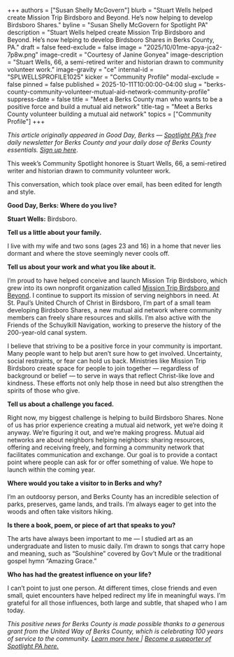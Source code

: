+++
authors = ["Susan Shelly McGovern"]
blurb = "Stuart Wells helped create Mission Trip Birdsboro and Beyond. He’s now helping to develop Birdsboro Shares."
byline = "Susan Shelly McGovern for Spotlight PA"
description = "Stuart Wells helped create Mission Trip Birdsboro and Beyond. He’s now helping to develop Birdsboro Shares in Berks County, PA."
draft = false
feed-exclude = false
image = "2025/10/01me-apya-jca2-7p8w.png"
image-credit = "Courtesy of Janine Gonyea"
image-description = "Stuart Wells, 66, a semi-retired writer and historian drawn to community volunteer work."
image-gravity = "ce"
internal-id = "SPLWELLSPROFILE1025"
kicker = "Community Profile"
modal-exclude = false
pinned = false
published = 2025-10-11T10:00:00-04:00
slug = "berks-county-community-volunteer-mutual-aid-network-community-profile"
suppress-date = false
title = "Meet a Berks County man who wants to be a positive force and build a mutual aid network"
title-tag = "Meet a Berks County volunteer building a mutual aid network"
topics = ["Community Profile"]
+++

<em>This article originally appeared in Good Day, Berks — </em><a href="https://www.spotlightpa.org/"><em>Spotlight PA’s</em></a><em> free daily newsletter for Berks County and your daily dose of Berks County essentials. </em><a href="https://www.spotlightpa.org/newsletters/gooddayberks/"><em>Sign up here</em></a>.

This week’s Community Spotlight honoree is Stuart Wells, 66, a semi-retired writer and historian drawn to community volunteer work.

This conversation, which took place over email, has been edited for length and style.

<strong>Good Day, Berks: Where do you live?</strong>

<strong>Stuart Wells:</strong> Birdsboro.

<strong>Tell us a little about your family.</strong>

I live with my wife and two sons (ages 23 and 16) in a home that never lies dormant and where the stove seemingly never cools off.

<strong>Tell us about your work and what you like about it.</strong>

I’m proud to have helped conceive and launch Mission Trip Birdsboro, which grew into its own nonprofit organization called <a href="https://www.missiontripbirdsboro.org/">Mission Trip Birdsboro and Beyond</a>. I continue to support its mission of serving neighbors in need. At St. Paul’s United Church of Christ in Birdsboro, I’m part of a small team developing Birdsboro Shares, a new mutual aid network where community members can freely share resources and skills. I’m also active with the Friends of the Schuylkill Navigation, working to preserve the history of the 200-year-old canal system.

I believe that striving to be a positive force in your community is important. Many people want to help but aren’t sure how to get involved. Uncertainty, social restraints, or fear can hold us back. Ministries like Mission Trip Birdsboro create space for people to join together — regardless of background or belief — to serve in ways that reflect Christ-like love and kindness. These efforts not only help those in need but also strengthen the spirits of those who give.

<strong>Tell us about a challenge you faced.</strong>

Right now, my biggest challenge is helping to build Birdsboro Shares. None of us has prior experience creating a mutual aid network, yet we’re doing it anyway. We’re figuring it out, and we’re making progress. Mutual aid networks are about neighbors helping neighbors: sharing resources, offering and receiving freely, and forming a community network that facilitates communication and exchange. Our goal is to provide a contact point where people can ask for or offer something of value. We hope to launch within the coming year.

<strong>Where would you take a visitor to in Berks and why?</strong>

I’m an outdoorsy person, and Berks County has an incredible selection of parks, preserves, game lands, and trails. I’m always eager to get into the woods and often take visitors hiking.

<strong>Is there a book, poem, or piece of art that speaks to you?</strong>

The arts have always been important to me — I studied art as an undergraduate and listen to music daily. I’m drawn to songs that carry hope and meaning, such as “Soulshine” covered by Gov’t Mule or the traditional gospel hymn “Amazing Grace.”

<strong>Who has had the greatest influence on your life?</strong>

I can’t point to just one person. At different times, close friends and even small, quiet encounters have helped redirect my life in meaningful ways. I’m grateful for all those influences, both large and subtle, that shaped who I am today.

<em>This positive news for Berks County is made possible thanks to a generous grant from the United Way of Berks County, which is celebrating 100 years of service to the community. </em><a href="https://spotlightpa.bluelena.io/lt.php?x=3DZy~GDMVaSa5H350_tFguBv1HIivQAiku0zkHo6InOfEpJ5yky.0OFr1X_ziN9vkfY4bHPJInKg"><em>Learn more here </em></a><em>| </em><a href="https://www.spotlightpa.org/support/"><em>Become a supporter of Spotlight PA here.</em></a>

